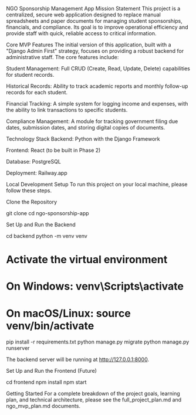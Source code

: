NGO Sponsorship Management App
Mission Statement
This project is a centralized, secure web application designed to replace manual spreadsheets and paper documents for managing student sponsorships, financials, and compliance. Its goal is to improve operational efficiency and provide staff with quick, reliable access to critical information.

Core MVP Features
The initial version of this application, built with a "Django Admin First" strategy, focuses on providing a robust backend for administrative staff. The core features include:

Student Management: Full CRUD (Create, Read, Update, Delete) capabilities for student records.

Historical Records: Ability to track academic reports and monthly follow-up records for each student.

Financial Tracking: A simple system for logging income and expenses, with the ability to link transactions to specific students.

Compliance Management: A module for tracking government filing due dates, submission dates, and storing digital copies of documents.

Technology Stack
Backend: Python with the Django Framework

Frontend: React (to be built in Phase 2)

Database: PostgreSQL

Deployment: Railway.app

Local Development Setup
To run this project on your local machine, please follow these steps.

Clone the Repository

git clone <your-repository-url>
cd ngo-sponsorship-app

Set Up and Run the Backend

cd backend
python -m venv venv
# Activate the virtual environment
# On Windows: venv\Scripts\activate
# On macOS/Linux: source venv/bin/activate
pip install -r requirements.txt
python manage.py migrate
python manage.py runserver

The backend server will be running at http://127.0.0.1:8000.

Set Up and Run the Frontend (Future)

cd frontend
npm install
npm start

Getting Started
For a complete breakdown of the project goals, learning plan, and technical architecture, please see the full_project_plan.md and ngo_mvp_plan.md documents.